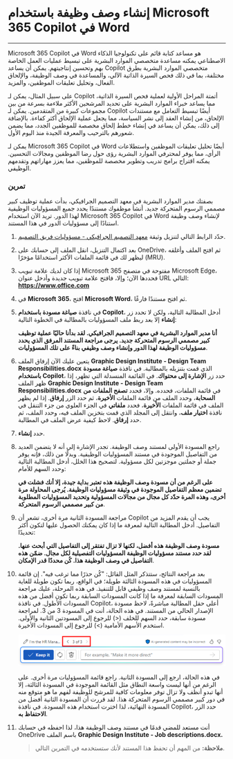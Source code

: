 # إنشاء وصف وظيفة باستخدام Microsoft 365 Copilot في Word
---
Microsoft 365 Copilot في Word هو مساعد كتابة قائم على تكنولوجيا الذكاء الاصطناعي يمكنه مساعدة متخصصي الموارد البشرية على تبسيط عمليات العمل الخاصة بهم وتحسين إنتاجيتهم. يمكن أن يساعد Copilot متخصصي الموارد البشرية بطرق مختلفة، بما في ذلك فحص السيرة الذاتية الآلي، والمساعدة في وصف الوظيفة، والإلحاق الفعال، وتحليل تعليقات الموظفين، والمزيد.

على سبيل المثال، يمكن لـ Copilot أتمتة المراحل الأولية لعملية فحص السيرة الذاتية، مما يساعد خبراء الموارد البشرية على تحديد المرشحين الأكثر ملاءمة بسرعة من بين مجموعات كبيرة من المتقدمين. يمكن لـ Copilot أيضًا تبسيط التعامل مع مستندات الإلحاق، من إنشاء العقد إلى نشر السياسة، مما يجعل عملية الإلحاق أكثر كفاءة. بالإضافة إلى ذلك، يمكن أن يساعد في إنشاء خطط إلحاق مخصصة للموظفين الجدد، مما يضمن شعورهم بالترحيب والمعرفة الجيدة منذ اليوم الأول.

يمكن لـ Microsoft 365 Copilot في Word أيضًا تحليل تعليقات الموظفين واستطلاعات الرأي، مما يوفر لمحترفي الموارد البشرية رؤى حول رضا الموظفين ومجالات التحسين. يمكنه اقتراح برامج تدريب وتطوير مخصصة للموظفين، مما يعزز مهاراتهم وتقدمهم الوظيفي.

### تمرين

بصفتك مدير الموارد البشرية في معهد التصميم الجرافيكي، بدأت عملية توظيف كبير مصممي الرسوم المتحركة جديد. أنشأ موظفوك مستندًا يحدد جميع المسؤوليات الوظيفية لهذا الدور. تريد الآن استخدام Microsoft 365 Copilot في Word لإنشاء وصف وظيفة استنادًا إلى مسؤوليات الدور في هذا المستند.

1.  حدّد الرابط التالي لتنزيل وثيقة [معهد التصميم الجرافيكي - مسؤوليات فريق التصميم](https://go.microsoft.com/fwlink/?linkid=2268824).
2.  بعد اكتمال التنزيل، انقل الملف إلى حسابك على OneDrive، ثم افتح الملف وأغلقه ليظهر لك في قائمة الملفات الأكثر استخدامًا مؤخرًا (MRU).
3.  إذا كان لديك علامة تبويب Microsoft 365 مفتوحة في متصفح Microsoft Edge، فحددها الآن؛ وإلا، فافتح علامة تبويب جديدة وأدخل عنوان URL التالي: **https://www.office.com**
4.  في **Microsoft 365**، افتح **Microsoft Word**، ثم افتح مستندًا فارغًا.
5.  في نافذة **صياغة مسودة باستخدام Copilot**، أدخل المطالبة التالية، ولكن لا تحدد زر **إنشاء** إلا بعد ربط ملف المسؤوليات بالمطالبة في الخطوة التالية:
    
    **أنا مدير الموارد البشرية في معهد التصميم الجرافيكي. لقد بدأنا حاليًا عملية توظيف كبير مصممي الرسوم المتحركة جديد. يرجى مراجعة المستند المرفق الذي يحدد مسؤوليات الوظيفة لهذا الدور وإنشاء وصف وظيفي بناءً على تلك المسؤوليات**.
6.  يتعين عليك الآن إرفاق الملف **Graphic Design Institute - Design Team Responsibilities.docx** الذي قمت بتنزيله بالمطالبة. في نافذة **صياغة مسودة باستخدام Copilot**، حدد زر **الإشارة إلى محتواك**. في القائمة المنسدلة التي تظهر، إذا ظهر الملف **Graphic Design Institute - Design Team Responsibilities.docx** في قائمة الملفات، فحدده. وإلا، فحدد **تصفح الملفات من السحابة**، وحدد الملف من قائمة الملفات **الأخيرة**، ثم حدد الزر **إرفاق**. إذا لم يظهر الملف في قائمة الملفات **الأخيرة**، فحدد **ملفاتي** في الجزء العلوي من جزء التنقل في نافذة **اختيار ملف**، وانتقل إلى المجلد الذي قمت بتخزين الملف فيه، وحدد الملف، ثم حدد **إرفاق**. لاحظ كيفية عرض الملف في المطالبة.
7.  حدد **إنشاء**.
8.  راجع المسودة الأولى لمستند وصف الوظيفة. تجدر الإشارة إلى أنه لا يتضمن العديد من التفاصيل الموجودة في مستند المسؤوليات الوظيفية. وبدلًا من ذلك، فإنه يوفر جملة أو جملتين موجزتين لكل مسؤولية. لتصحيح هذا الخلل، أدخل المطالبة التالية وحدد السهم للأمام:
    
    **على الرغم من أن مسودة وصف الوظيفة هذه تعتبر بداية جيدة، إلا أنك فشلت في تضمين معظم التفاصيل الموجودة في وثيقة مسؤوليات الوظيفة. يُرجى المحاولة مرة أخرى، وهذه المرة حدّد كل مجال من مجالات المسؤولية وتحديد المسؤوليات المطلوبة من كبير مصممي الرسوم المتحركة**.
9.  مراجعة المسودة الثانية مرة أخرى، تشعر أن Copilot يجب أن يقدم المزيد من التفاصيل. أدخل المطالبة التالية لمعرفة ما إذا كان يمكنك الحصول عليها لتكون أكثر تحديدًا:
    
    **مسودة وصف الوظيفة هذه أفضل، لكنها لا تزال تفتقر إلى التفاصيل التي أبحث عنها. لقد حدد مستند مسؤوليات الوظيفة المسؤوليات التفصيلية لكل مجال. ضمّن هذه التفاصيل في وصف الوظيفة هذا. كُن محددًا قدر الإمكان**.
10. بعد مراجعة النتائج، ستتذكر المثل القائل: "كُن حذرًا مما ترغب فيه". إن قائمة المسؤوليات في هذه المسودة الثالثة طويلة؛ في الواقع، ربما تكون طويلة للغاية بالنسبة لمستند وصف وظيفي قابل للتنفيذ. في هذه المرحلة، عليك مراجعة المسودات السابقة لمعرفة ما إذا كانت المسودات السابقة ربما تكون أفضل من هذه المسودات الأطول. في نافذة Copilot، أعلى حقل المطالبة مباشرةً، لاحظ مسودة الإصدار الحالي من المستند. في هذه الحالة، أنت في المسودة 3 من 3. لمراجعة مسودة سابقة، حدد السهم للخلف (&lt;) للرجوع إلى المسودتين الثانية والأولى. استخدم الأسهم الأمامية (&gt;) للرجوع إلى المسودات الأخيرة.
    
    ![لقطة شاشة توضح نطاق المسودات في نافذة Microsoft 365 Copilot في Word، حيث المسودة الحالية هي المسودة 3 من 3.](../media/copilot-word-drafts-db99d003.png)
    
    
    في هذه الحالة، ارجع إلى المسودة الثانية. راجع قائمة المسؤوليات مرة أخرى. على الرغم من أنها ليست واسعة النطاق مثل القائمة الموجودة في المسودة الثالثة، إلا أنها تبدو أنظف ولا تزال توفر معلومات كافية للمرشح للوظيفة لفهم ما هو متوقع منه في دور كبير مصممي الرسوم المتحركة هذا. لقد قررت أن المسودة الثانية أفضل من المسودة النهائية، لذا اخترت استخدام هذه المسودة. في نافذة Copilot، حدد الزر **الاحتفاظ به**.
11. أنت مستعد للمضي قدمًا في مستند وصف الوظيفة هذا، لذا احفظه في حسابك OneDrive باسم الملف **Graphic Design Institute - Job descriptions.docx.**

    > **ملاحظة:** من المهم أن تحفظ هذا المستند لأنك ستستخدمه في التمرين التالي.
